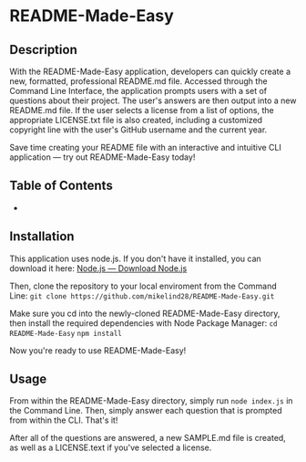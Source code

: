 # README-Made-Easy

## Description

With the README-Made-Easy application, developers can quickly create a new, formatted, professional README.md file. Accessed through the Command Line Interface, the application prompts users with a set of questions about their project. The user's answers are then output into a new README.md file. If the user selects a license from a list of options, the appropriate LICENSE.txt file is also created, including a customized copyright line with the user's GitHub username and the current year.

Save time creating your README file with an interactive and intuitive CLI application — try out README-Made-Easy today!

## Table of Contents

- []()

## Installation

This application uses node.js. If you don't have it installed, you can download it here: [Node.js — Download Node.js](https://nodejs.org/en/download/package-manager)

Then, clone the repository to your local enviroment from the Command Line:
```git clone https://github.com/mikelind28/README-Made-Easy.git```

Make sure you cd into the newly-cloned README-Made-Easy directory, then install the required dependencies with Node Package Manager:
```cd README-Made-Easy```
```npm install```

Now you're ready to use README-Made-Easy!

## Usage

From within the README-Made-Easy directory, simply run ```node index.js``` in the Command Line. Then, simply answer each question that is prompted from within the CLI. That's it!

After all of the questions are answered, a new SAMPLE.md file is created, as well as a LICENSE.text if you've selected a license.
